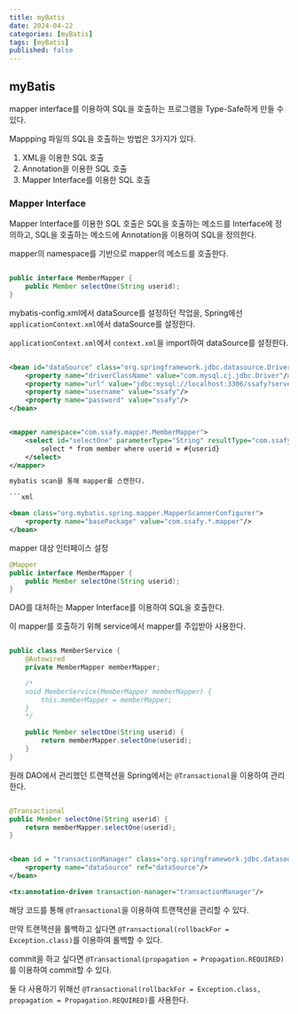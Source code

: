 ```yaml
---
title: myBatis
date: 2024-04-22
categories: [myBatis]
tags: [myBatis]
published: false
---
```


## myBatis

mapper interface를 이용하여 SQL을 호출하는 프로그램을 Type-Safe하게 만들 수 있다.

Mappping 파일의 SQL을 호출하는 방법은 3가지가 있다.

1. XML을 이용한 SQL 호출
2. Annotation을 이용한 SQL 호출
3. Mapper Interface를 이용한 SQL 호출

### Mapper Interface

Mapper Interface를 이용한 SQL 호출은 SQL을 호출하는 메소드를 Interface에 정의하고, SQL을 호출하는 메소드에 Annotation을 이용하여 SQL을 정의한다.

mapper의 namespace를 기반으로 mapper의 메소드를 호출한다.

```java

public interface MemberMapper {
    public Member selectOne(String userid);
}
```

mybatis-config.xml에서 dataSource를 설정하던 작업을, Spring에선 `applicationContext.xml`에서 dataSource를 설정한다.

`applicationContext.xml`에서 `context.xml`을 import하여 dataSource를 설정한다.

```xml

<bean id="dataSource" class="org.springframework.jdbc.datasource.DriverManagerDataSource">
    <property name="driverClassName" value="com.mysql.cj.jdbc.Driver"/>
    <property name="url" value="jdbc:mysql://localhost:3306/ssafy?serverTimezone=UTC"/>
    <property name="username" value="ssafy"/>
    <property name="password" value="ssafy"/>
</bean>

```

````xml

<mapper namespace="com.ssafy.mapper.MemberMapper">
    <select id="selectOne" parameterType="String" resultType="com.ssafy.dto.Member">
        select * from member where userid = #{userid}
    </select>
</mapper>

mybatis scan을 통해 mapper를 스캔한다.

```xml

<bean class="org.mybatis.spring.mapper.MapperScannerConfigurer">
    <property name="basePackage" value="com.ssafy.*.mapper"/>
</bean>
````

mapper 대상 인터페이스 설정

```java
@Mapper
public interface MemberMapper {
    public Member selectOne(String userid);
}
```

DAO를 대처하는 Mapper Interface를 이용하여 SQL을 호출한다.

이 mapper를 호출하기 위해 service에서 mapper를 주입받아 사용한다.

```java

public class MemberService {
    @Autowired
    private MemberMapper memberMapper;

    /*
    void MemberService(MemberMapper memberMapper) {
        this.memberMapper = memberMapper;
    }
    */

    public Member selectOne(String userid) {
        return memberMapper.selectOne(userid);
    }
}

```

원래 DAO에서 관리했던 트랜잭션을 Spring에서는 `@Transactional`을 이용하여 관리한다.

```java

@Transactional
public Member selectOne(String userid) {
    return memberMapper.selectOne(userid);
}

```

```xml

<bean id = "transactionManager" class="org.springframework.jdbc.datasource.DataSourceTransactionManager">
    <property name="dataSource" ref="dataSource"/>
</bean>

<tx:annotation-driven transaction-manager="transactionManager"/>

```

해당 코드를 통해 `@Transactional`을 이용하여 트랜잭션을 관리할 수 있다.

만약 트랜잭션을 롤백하고 싶다면 `@Transactional(rollbackFor = Exception.class)`를 이용하여 롤백할 수 있다.

commit을 하고 싶다면 `@Transactional(propagation = Propagation.REQUIRED)`를 이용하여 commit할 수 있다.

둘 다 사용하기 위해선 `@Transactional(rollbackFor = Exception.class, propagation = Propagation.REQUIRED)`를 사용한다.
